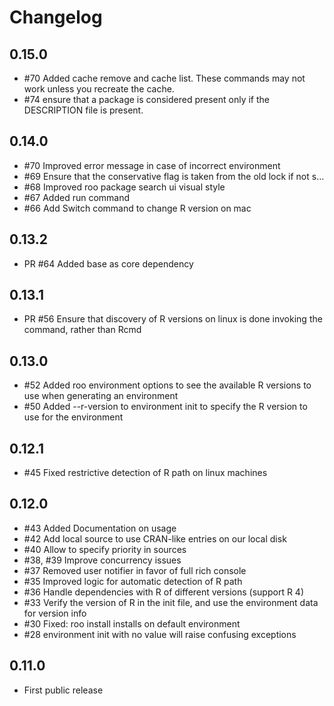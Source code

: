 # Changelog

## 0.15.0

- #70 Added cache remove and cache list. These commands may not work unless you recreate the cache.
- #74 ensure that a package is considered present only if the DESCRIPTION file is present.

## 0.14.0

- #70 Improved error message in case of incorrect environment
- #69 Ensure that the conservative flag is taken from the old lock if not s…
- #68 Improved roo package search ui visual style
- #67 Added run command
- #66 Add Switch command to change R version on mac

## 0.13.2

- PR #64 Added base as core dependency

## 0.13.1

- PR #56 Ensure that discovery of R versions on linux is done invoking the command, rather than Rcmd

## 0.13.0

- #52 Added roo environment options to see the available R versions to use when generating an environment
- #50 Added --r-version to environment init to specify the R version to use for the environment


## 0.12.1

- #45 Fixed restrictive detection of R path on linux machines

## 0.12.0

- #43 Added Documentation on usage
- #42 Add local source to use CRAN-like entries on our local disk
- #40 Allow to specify priority in sources
- #38, #39 Improve concurrency issues
- #37 Removed user notifier in favor of full rich console
- #35 Improved logic for automatic detection of R path
- #36 Handle dependencies with R of different versions (support R 4)
- #33 Verify the version of R in the init file, and use the environment data for version info
- #30 Fixed: roo install installs on default environment
- #28 environment init with no value will raise confusing exceptions

## 0.11.0

- First public release
